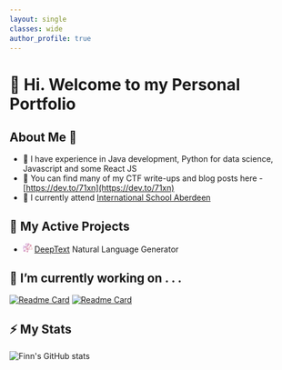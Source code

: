 ```yaml
---
layout: single
classes: wide
author_profile: true
---
```


# 👋 Hi. Welcome to my Personal Portfolio

## About Me 📌

- 🐍 I have experience in Java development, Python for data science, Javascript and some React JS
- 📠 You can find many of my CTF write-ups and blog posts here - [https://dev.to/71xn](https://dev.to/71xn)
- 🎒 I currently attend [International School Aberdeen](https://github.com/InternationalSchoolAberdeen)

## 🧠 My Active Projects

- ![](https://github.com/InternationalSchoolAberdeen/aiproject/raw/main/favicon-16x16.png) [DeepText](https://internationalschoolaberdeen.github.io/aiproject/) Natural Language Generator

## 🔭 I’m currently working on . . .

[![Readme Card](https://github-readme-stats.vercel.app/api/pin/?username=71xn&repo=DeepText&theme=material-palenight)](https://github.com/71xn/DeepText)
[![Readme Card](https://github-readme-stats.vercel.app/api/pin/?username=71xn&repo=learning-python&theme=material-palenight)](https://github.com/71xn/learning-python)

## ⚡ My Stats

![Finn's GitHub stats](https://github-readme-stats.vercel.app/api?username=71xn&show_icons=true&theme=material-palenight)
